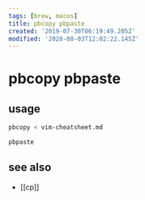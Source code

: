 ```yaml
---
tags: [brew, macos]
title: pbcopy pbpaste
created: '2019-07-30T06:19:49.205Z'
modified: '2020-08-03T12:02:22.145Z'
---
```


# pbcopy pbpaste

## usage
```sh
pbcopy < vim-cheatsheet.md

pbpaste
```

## see also
- [[cp]]
